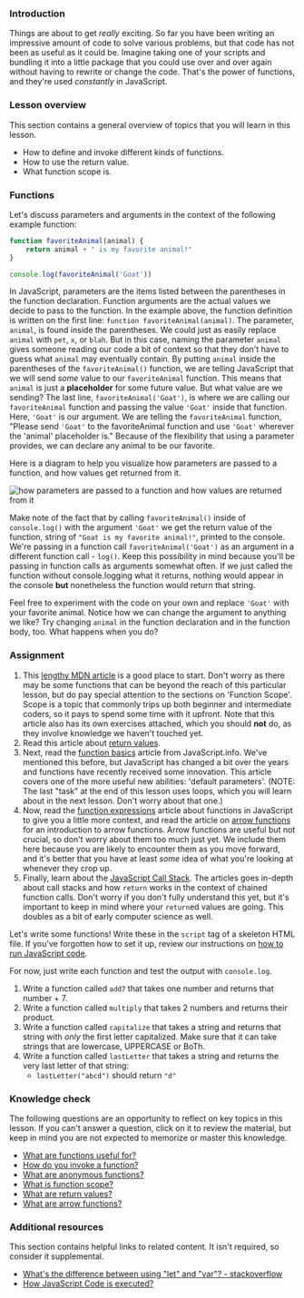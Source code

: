 ### Introduction

Things are about to get *really* exciting. So far you have been writing an impressive amount of code to solve various problems, but that code has not been as useful as it could be. Imagine taking one of your scripts and bundling it into a little package that you could use over and over again without having to rewrite or change the code. That's the power of functions, and they're used *constantly* in JavaScript.

### Lesson overview

This section contains a general overview of topics that you will learn in this lesson.

- How to define and invoke different kinds of functions.
- How to use the return value.
- What function scope is.

### Functions

Let's discuss parameters and arguments in the context of the following example function:

```javascript
function favoriteAnimal(animal) {
    return animal + " is my favorite animal!"
}

console.log(favoriteAnimal('Goat'))
```

In JavaScript, parameters are the items listed between the parentheses in the function declaration. Function arguments are the actual values we decide to pass to the function. In the example above, the function definition is written on the first line: `function favoriteAnimal(animal)`. The parameter, `animal`, is found inside the parentheses. We could just as easily replace `animal` with `pet`, `x`, or `blah`. But in this case, naming the parameter `animal` gives someone reading our code a bit of context so that they don't have to guess what `animal` may eventually contain. By putting `animal` inside the parentheses of the `favoriteAnimal()` function, we are telling JavaScript that we will send *some* value to our `favoriteAnimal` function. This means that `animal` is just a **placeholder** for some future value. But what value are we sending?
The last line, `favoriteAnimal('Goat')`, is where we are calling our `favoriteAnimal` function and passing the value `'Goat'` inside that function. Here, `'Goat'` is our argument. We are telling the `favoriteAnimal` function, "Please send `'Goat'` to the favoriteAnimal function and use `'Goat'` wherever the 'animal' placeholder is." Because of the flexibility that using a parameter provides, we can declare any animal to be our favorite.

Here is a diagram to help you visualize how parameters are passed to a function, and how values get returned from it.

![how parameters are passed to a function and how values are returned from it](https://cdn.statically.io/gh/TheOdinProject/curriculum/c53dd9a12f0c9afde0d9229f82a176170f12e120/foundations/javascript_basics/function_basics/imgs/00.png)

Make note of the fact that by calling `favoriteAnimal()` inside of `console.log()` with the argument `'Goat'` we get the return value of the function, string of `"Goat is my favorite animal!"`, printed to the console. We're passing in a function call `favoriteAnimal('Goat')` as an argument in a different function call - `log()`. Keep this possibility in mind because you'll be passing in function calls as arguments somewhat often. If we just called the function without console.logging what it returns, nothing would appear in the console **but** nonetheless the function would return that string.

Feel free to experiment with the code on your own and replace `'Goat'` with your favorite animal. Notice how we can change the argument to anything we like? Try changing `animal` in the function declaration and in the function body, too. What happens when you do?

### Assignment

<div class="lesson-content__panel" markdown="1">

1. This [lengthy MDN article](https://developer.mozilla.org/en-US/docs/Learn/JavaScript/Building_blocks/Functions) is a good place to start. Don't worry as there may be some functions that can be beyond the reach of this particular lesson, but do pay special attention to the sections on 'Function Scope'. Scope is a topic that commonly trips up both beginner and intermediate coders, so it pays to spend some time with it upfront. Note that this article also has its own exercises attached, which you should **not** do, as they involve knowledge we haven't touched yet.
1. Read this article about [return values](https://developer.mozilla.org/en-US/docs/Learn/JavaScript/Building_blocks/Return_values).
1. Next, read the [function basics](http://javascript.info/function-basics) article from JavaScript.info. We've mentioned this before, but JavaScript has changed a bit over the years and functions have recently received some innovation. This article covers one of the more useful new abilities: 'default parameters'. \(NOTE: The last "task" at the end of this lesson uses loops, which you will learn about in the next lesson.  Don't worry about that one.\)
1. Now, read the [function expressions](http://javascript.info/function-expressions) article about functions in JavaScript to give you a little more context, and read the article on [arrow functions](http://javascript.info/arrow-functions-basics) for an introduction to arrow functions. Arrow functions are useful but not crucial, so don't worry about them too much just yet. We include them here because you are likely to encounter them as you move forward, and it's better that you have at least *some* idea of what you're looking at whenever they crop up.
1. Finally, learn about the [JavaScript Call Stack](https://www.javascripttutorial.net/javascript-call-stack/). The articles goes in-depth about call stacks and how `return` works in the context of chained function calls. Don't worry if you don't fully understand this yet, but it's important to keep in mind where your `return`ed values are going. This doubles as a bit of early computer science as well.

Let's write some functions!  Write these in the `script` tag of a skeleton HTML file. If you've forgotten how to set it up, review our instructions on [how to run JavaScript code](https://www.theodinproject.com/lessons/foundations-fundamentals-part-1#how-to-run-javascript-code).

For now, just write each function and test the output with `console.log`.

1. Write a function called `add7` that takes one number and returns that number + 7.
1. Write a function called `multiply` that takes 2 numbers and returns their product.
1. Write a function called `capitalize` that takes a string and returns that string with *only* the first letter capitalized.  Make sure that it can take strings that are lowercase, UPPERCASE or BoTh.
1. Write a function called `lastLetter` that takes a string and returns the very last letter of that string:
    - `lastLetter("abcd")` should return `"d"`

</div>

### Knowledge check

The following questions are an opportunity to reflect on key topics in this lesson. If you can't answer a question, click on it to review the material, but keep in mind you are not expected to memorize or master this knowledge.

- [What are functions useful for?](https://developer.mozilla.org/en-US/docs/Learn/JavaScript/Building_blocks/Functions)
- [How do you invoke a function?](https://developer.mozilla.org/en-US/docs/Learn/JavaScript/Building_blocks/Functions#invoking_functions)
- [What are anonymous functions?](https://developer.mozilla.org/en-US/docs/Learn/JavaScript/Building_blocks/Functions#anonymous_functions_and_arrow_functions)
- [What is function scope?](https://developer.mozilla.org/en-US/docs/Learn/JavaScript/Building_blocks/Functions#function_scope_and_conflicts)
- [What are return values?](https://developer.mozilla.org/en-US/docs/Learn/JavaScript/Building_blocks/Return_values#what_are_return_values)
- [What are arrow functions?](https://javascript.info/arrow-functions-basics)

### Additional resources

This section contains helpful links to related content. It isn't required, so consider it supplemental.

- [What's the difference between using "let" and "var"? - stackoverflow](https://stackoverflow.com/questions/762011/whats-the-difference-between-using-let-and-var#:~:text=The%20main%20difference%20is%20scoping,(hence%20the%20block%20scope))
- [How JavaScript Code is executed?](https://youtu.be/iLWTnMzWtj4)
